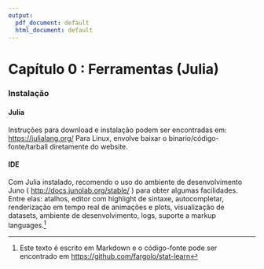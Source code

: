 ```yaml
---
output:
  pdf_document: default
  html_document: default
---
```


# Capítulo 0 : Ferramentas (Julia)

### Instalação  

#### Julia  

Instruções para download e instalação podem ser encontradas em:  
https://julialang.org/
Para Linux, envolve baixar o binario/código-fonte/tarball diretamente do website. 

#### IDE

Com Julia instalado, recomendo o uso do ambiente de desenvolvimento Juno ( http://docs.junolab.org/stable/ ) para obter algumas facilidades. Entre elas: atalhos, editor com highlight de sintaxe, autocompletar, renderização em tempo real de animações e plots, visualização de datasets, ambiente de desenvolvimento, logs, suporte a markup languages.[^2]

[^2]: Este texto é escrito em Markdown e o código-fonte pode ser encontrado em https://github.com/fargolo/stat-learn

